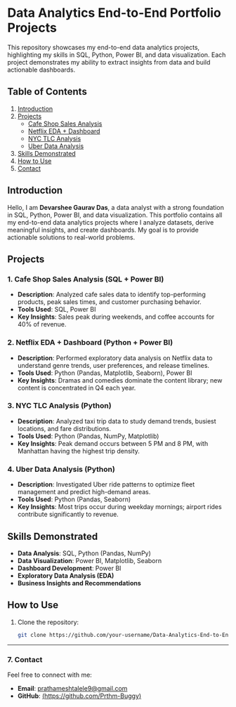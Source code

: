 # Data Analytics End-to-End Portfolio Projects

This repository showcases my end-to-end data analytics projects, highlighting my skills in SQL, Python, Power BI, and data visualization. Each project demonstrates my ability to extract insights from data and build actionable dashboards.

## Table of Contents
1. [Introduction](#introduction)
2. [Projects](#projects)
   - [Cafe Shop Sales Analysis](#cafe-shop-sales-analysis)
   - [Netflix EDA + Dashboard](#netflix-eda--dashboard)
   - [NYC TLC Analysis](#nyc-tlc-analysis)
   - [Uber Data Analysis](#uber-data-analysis)
3. [Skills Demonstrated](#skills-demonstrated)
4. [How to Use](#how-to-use)
5. [Contact](#contact)

## Introduction

Hello, I am **Devarshee Gaurav Das**, a data analyst with a strong foundation in SQL, Python, Power BI, and data visualization. This portfolio contains all my end-to-end data analytics projects where I analyze datasets, derive meaningful insights, and create dashboards. My goal is to provide actionable solutions to real-world problems.

## Projects

### 1. Cafe Shop Sales Analysis (SQL + Power BI)
- **Description**: Analyzed cafe sales data to identify top-performing products, peak sales times, and customer purchasing behavior.
- **Tools Used**: SQL, Power BI
- **Key Insights**: Sales peak during weekends, and coffee accounts for 40% of revenue.

### 2. Netflix EDA + Dashboard (Python + Power BI)
- **Description**: Performed exploratory data analysis on Netflix data to understand genre trends, user preferences, and release timelines.
- **Tools Used**: Python (Pandas, Matplotlib, Seaborn), Power BI
- **Key Insights**: Dramas and comedies dominate the content library; new content is concentrated in Q4 each year.

### 3. NYC TLC Analysis (Python)
- **Description**: Analyzed taxi trip data to study demand trends, busiest locations, and fare distributions.
- **Tools Used**: Python (Pandas, NumPy, Matplotlib)
- **Key Insights**: Peak demand occurs between 5 PM and 8 PM, with Manhattan having the highest trip density.

### 4. Uber Data Analysis (Python)
- **Description**: Investigated Uber ride patterns to optimize fleet management and predict high-demand areas.
- **Tools Used**: Python (Pandas, Seaborn)
- **Key Insights**: Most trips occur during weekday mornings; airport rides contribute significantly to revenue.

## Skills Demonstrated

- **Data Analysis**: SQL, Python (Pandas, NumPy)
- **Data Visualization**: Power BI, Matplotlib, Seaborn
- **Dashboard Development**: Power BI
- **Exploratory Data Analysis (EDA)**
- **Business Insights and Recommendations**

## How to Use

1. Clone the repository:
   ```bash
   git clone https://github.com/your-username/Data-Analytics-End-to-End-Projects.git


---

### **7. Contact**
Feel free to connect with me:

- **Email**: [prathameshtalele9@gmail.com](Gmail)
- **GitHub**: [(https://github.com/Prthm-Buggy)](GitHub)
